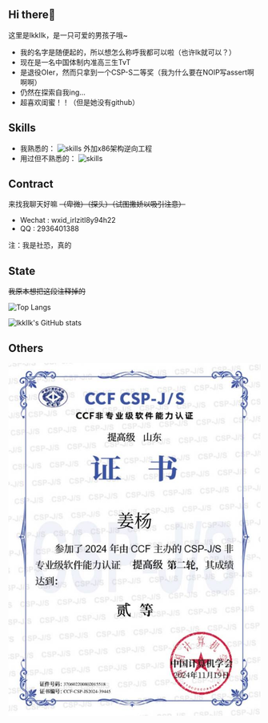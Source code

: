 ## Hi there👋
这里是lkkllk，是一只可爱的男孩子哦~

- 我的名字是随便起的，所以想怎么称呼我都可以啦（也许lk就可以？）
- 现在是一名中国体制内准高三生TvT
- 是退役OIer，然而只拿到一个CSP-S二等奖（我为什么要在NOIP写assert啊啊啊）
- 仍然在探索自我ing...
- 超喜欢闺蜜！！（但是她没有github）


## Skills
- 我熟悉的：
	![skills](https://skillicons.dev/icons?i=python,c,cpp,git,js,linux,bash,md,vscode)
	外加x86架构逆向工程
- 用过但不熟悉的：
	![skills](https://skillicons.dev/icons?i=flask,html,css,androidstudio,cmake,electron,latex)


## Contract
来找我聊天好嘛 ~~（卑微）（探头）（试图撒娇以吸引注意）~~
- Wechat : wxid\_irlzitl8y94h22
- QQ : 2936401388

注：我是社恐，真的

## State
~~我原本想把这段注释掉的~~

![Top Langs](https://github-readme-stats.vercel.app/api/top-langs?username=jiangyang404)

![lkkllk's GitHub stats](https://github-readme-stats.vercel.app/api?username=jiangyang404&theme=cobalt&show_icons=true)


## Others
![CSPS](CSPS.jpg)
